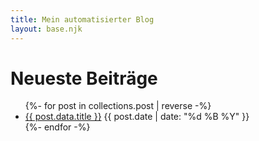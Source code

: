 ```yaml
---
title: Mein automatisierter Blog
layout: base.njk
---
```

# Neueste Beiträge

<ul class="post-list">
{%- for post in collections.post | reverse -%}
  <li>
    <a href="{{ post.url }}">{{ post.data.title }}</a>
    <span class="post-date">{{ post.date | date: "%d %B %Y" }}</span>
  </li>
{%- endfor -%}
</ul>
